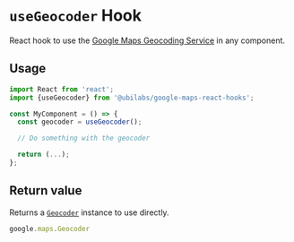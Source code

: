 # `useGeocoder` Hook

React hook to use the [Google Maps Geocoding Service](https://developers.google.com/maps/documentation/javascript/geocoding) in any component.

## Usage

```jsx
import React from 'react';
import {useGeocoder} from '@ubilabs/google-maps-react-hooks';

const MyComponent = () => {
  const geocoder = useGeocoder();

  // Do something with the geocoder

  return (...);
};
```

## Return value

Returns a [`Geocoder`](https://developers.google.com/maps/documentation/javascript/reference/geocoder) instance to use directly.

```TypeScript
google.maps.Geocoder
```
